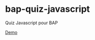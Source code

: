 # bap-quiz-javascript
Quiz Javascript pour BAP

[Demo](https://rawgit.com/CarlGENNETAIS/bap-quiz-javascript/master/index.html)